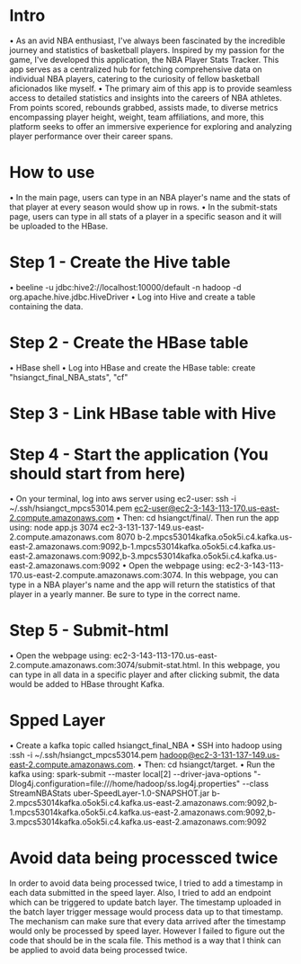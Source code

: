 # Intro
• As an avid NBA enthusiast, I've always been fascinated by the incredible journey and statistics of basketball players. Inspired by my passion for the game, I've developed this application, the NBA Player Stats Tracker. This app serves as a centralized hub for fetching comprehensive data on individual NBA players, catering to the curiosity of fellow basketball aficionados like myself.
• The primary aim of this app is to provide seamless access to detailed statistics and insights into the careers of NBA athletes. From points scored, rebounds grabbed, assists made, to diverse metrics encompassing player height, weight, team affiliations, and more, this platform seeks to offer an immersive experience for exploring and analyzing player performance over their career spans.
# How to use
• In the main page, users can type in an NBA player's name and the stats of that player at every season would show up in rows.
• In the submit-stats page, users can type in all stats of a player in a specific season and it will be uploaded to the HBase.
# Step 1 - Create the Hive table
• beeline -u jdbc:hive2://localhost:10000/default -n hadoop -d org.apache.hive.jdbc.HiveDriver
• Log into Hive and create a table containing the data.
# Step 2 - Create the HBase table
• HBase shell
• Log into HBase and create the HBase table: create "hsiangct_final_NBA_stats", "cf"
# Step 3 - Link HBase table with Hive
# Step 4 - Start the application (You should start from here)
• On your terminal, log into aws server using ec2-user: ssh -i ~/.ssh/hsiangct_mpcs53014.pem ec2-user@ec2-3-143-113-170.us-east-2.compute.amazonaws.com
• Then: cd hsiangct/final/. Then run the app using: node app.js 3074 ec2-3-131-137-149.us-east-2.compute.amazonaws.com 8070 b-2.mpcs53014kafka.o5ok5i.c4.kafka.us-east-2.amazonaws.com:9092,b-1.mpcs53014kafka.o5ok5i.c4.kafka.us-east-2.amazonaws.com:9092,b-3.mpcs53014kafka.o5ok5i.c4.kafka.us-east-2.amazonaws.com:9092
• Open the webpage using: ec2-3-143-113-170.us-east-2.compute.amazonaws.com:3074. In this webpage, you can type in a NBA player's name and the app will return the statistics of that player in a yearly manner. Be sure to type in the correct name.
# Step 5 - Submit-html
• Open the webpage using: ec2-3-143-113-170.us-east-2.compute.amazonaws.com:3074/submit-stat.html. In this webpage, you can type in all data in a specific player and after clicking submit, the data would be added to HBase throught Kafka.
# Spped Layer
• Create a kafka topic called hsiangct_final_NBA
• SSH into hadoop using :ssh -i ~/.ssh/hsiangct_mpcs53014.pem hadoop@ec2-3-131-137-149.us-east-2.compute.amazonaws.com.
• Then: cd hsiangct/target.
• Run the kafka using: spark-submit --master local[2] --driver-java-options "-Dlog4j.configuration=file:///home/hadoop/ss.log4j.properties" --class StreamNBAStats uber-SpeedLayer-1.0-SNAPSHOT.jar b-2.mpcs53014kafka.o5ok5i.c4.kafka.us-east-2.amazonaws.com:9092,b-1.mpcs53014kafka.o5ok5i.c4.kafka.us-east-2.amazonaws.com:9092,b-3.mpcs53014kafka.o5ok5i.c4.kafka.us-east-2.amazonaws.com:9092

# Avoid data being processced twice
In order to avoid data being processed twice, I tried to add a timestamp in each data submitted in the speed layer. Also, I tried to add an endpoint which can be triggered to update batch layer. The timestamp uploaded in the batch layer trigger message would process data up to that timestamp. The mechanism can make sure that every data arrived after the timestamp would only be processed by speed layer. However I failed to figure out the code that should be in the scala file. This method is a way that I think can be applied to avoid data being processed twice.